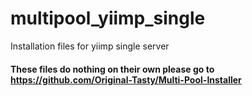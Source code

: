 # multipool_yiimp_single
Installation files for yiimp single server

#### These files do nothing on their own please go to https://github.com/Original-Tasty/Multi-Pool-Installer
